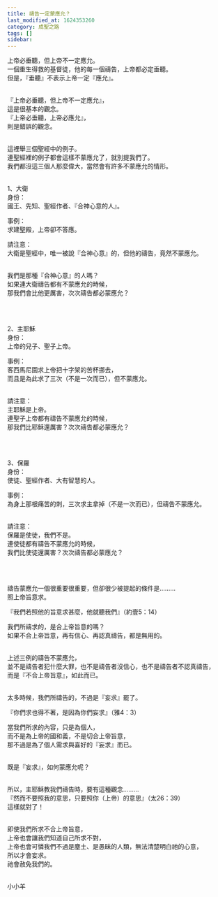 ```yaml
---
title: 禱告一定蒙應允？
last_modified_at: 1624353260
category: 成聖之路
tags: []
sidebar: 
---
```


<p>上帝必垂聽，但上帝不一定應允。<br/>
一個重生得救的基督徒，他的每一個禱告，上帝都必定垂聽。<br/>
但是，『垂聽』不表示上帝一定『應允』。</p>
<p><br/>
『上帝必垂聽，但上帝不一定應允』，<br/>
這是很基本的觀念。<br/>
『上帝必垂聽，上帝必應允』，<br/>
則是錯誤的觀念。</p>
<p><br/>
這裡舉三個聖經中的例子。<br/>
連聖經裡的例子都會這樣不蒙應允了，就別提我們了。<br/>
我們都沒這三個人那麼偉大，當然會有許多不蒙應允的情形。</p>
<p><br/>
1、大衛<br/>
身份：<br/>
國王、先知、聖經作者、『合神心意的人』。</p>
<p>事例：<br/>
求建聖殿，上帝卻不答應。</p>
<p>請注意：<br/>
大衛是聖經中，唯一被說『合神心意』的，但他的禱告，竟然不蒙應允。</p>
<p><br/>
我們是那種『合神心意』的人嗎？<br/>
如果連大衛禱告都有不蒙應允的時候，<br/>
那我們會比他更厲害，次次禱告都必蒙應允？</p>
<p> </p>
<p><br/>
2、主耶穌<br/>
身份：<br/>
上帝的兒子、聖子上帝。</p>
<p>事例：<br/>
客西馬尼園求上帝把十字架的苦杯挪去，<br/>
而且是為此求了三次（不是一次而已），但不蒙應允。</p>
<p><br/>
請注意：<br/>
主耶穌是上帝。<br/>
連聖子上帝都有禱告不蒙應允的時候，<br/>
那我們比耶穌還厲害？次次禱告都必蒙應允？</p>
<p> </p>
<p><br/>
3、保羅<br/>
身份：<br/>
使徒、聖經作者、大有智慧的人。</p>
<p>事例：<br/>
為身上那根痛苦的刺，三次求主拿掉（不是一次而已），但禱告不蒙應允。</p>
<p><br/>
請注意：<br/>
保羅是使徒，我們不是。<br/>
連使徒都有禱告不蒙應允的時候，<br/>
我們比使徒還厲害？次次禱告都必蒙應允？</p>
<p> </p>
<p><br/>
禱告蒙應允一個很重要很重要，但卻很少被提起的條件是………<br/>
照上帝旨意求。</p>
<p>『我們若照他的旨意求甚麼，他就聽我們』（約壹5：14）</p>
<p>我們所禱求的，是合上帝旨意的嗎？<br/>
如果不合上帝旨意，再有信心、再認真禱告，都是無用的。</p>
<p><br/>
上述三例的禱告不蒙應允，<br/>
並不是禱告者犯什麼大罪，也不是禱告者沒信心，也不是禱告者不認真禱告，<br/>
而是『不合上帝旨意』，如此而已。</p>
<p><br/>
太多時候，我們所禱告的，不過是『妄求』罷了。</p>
<p>『你們求也得不著，是因為你們妄求』（雅4：3）</p>
<p>當我們所求的內容，只是為個人，<br/>
而不是為上帝的國和義，不是切合上帝旨意，<br/>
那不過是為了個人需求與喜好的『妄求』而已。</p>
<p><br/>
既是『妄求』，如何蒙應允呢？</p>
<p><br/>
所以，主耶穌教我們禱告時，要有這種觀念………<br/>
『然而不要照我的意思，只要照你（上帝）的意思』（太26：39）<br/>
這樣就對了！</p>
<p><br/>
即使我們所求不合上帝旨意，<br/>
上帝也會讓我們知道自己所求不對，<br/>
上帝也會可憐我們不過是塵土、是愚昧的人類，無法清楚明白祂的心意，<br/>
所以才會妄求。<br/>
祂會赦免我們的。</p>
<p><br/>
小小羊<br/>
 </p>
<p> </p>
